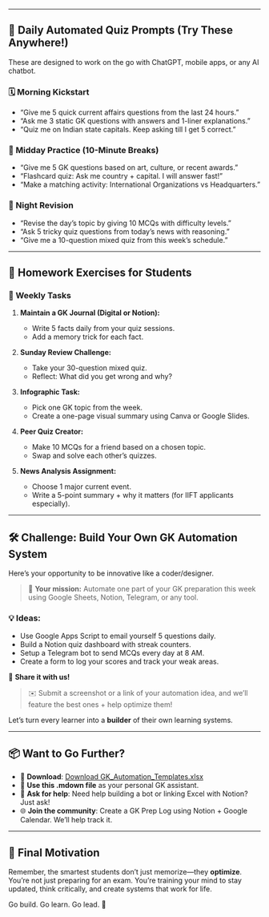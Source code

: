 

---

## 🚀 Daily Automated Quiz Prompts (Try These Anywhere!)

These are designed to work on the go with ChatGPT, mobile apps, or any AI chatbot.

### 🗓️ Morning Kickstart
- “Give me 5 quick current affairs questions from the last 24 hours.”
- “Ask me 3 static GK questions with answers and 1-liner explanations.”
- “Quiz me on Indian state capitals. Keep asking till I get 5 correct.”

### 🧠 Midday Practice (10-Minute Breaks)
- “Give me 5 GK questions based on art, culture, or recent awards.”
- “Flashcard quiz: Ask me country + capital. I will answer fast!”
- “Make a matching activity: International Organizations vs Headquarters.”

### 🌙 Night Revision
- “Revise the day’s topic by giving 10 MCQs with difficulty levels.”
- “Ask 5 tricky quiz questions from today’s news with reasoning.”
- “Give me a 10-question mixed quiz from this week’s schedule.”

---

## 📘 Homework Exercises for Students

### 📝 Weekly Tasks
1. **Maintain a GK Journal (Digital or Notion):**
   - Write 5 facts daily from your quiz sessions.
   - Add a memory trick for each fact.

2. **Sunday Review Challenge:**
   - Take your 30-question mixed quiz.
   - Reflect: What did you get wrong and why?

3. **Infographic Task:**
   - Pick one GK topic from the week.
   - Create a one-page visual summary using Canva or Google Slides.

4. **Peer Quiz Creator:**
   - Make 10 MCQs for a friend based on a chosen topic.
   - Swap and solve each other’s quizzes.

5. **News Analysis Assignment:**
   - Choose 1 major current event.
   - Write a 5-point summary + why it matters (for IIFT applicants especially).

---

## 🛠️ Challenge: Build Your Own GK Automation System

Here’s your opportunity to be innovative like a coder/designer.

> 🔄 **Your mission:** Automate one part of your GK preparation this week using Google Sheets, Notion, Telegram, or any tool.

### 💡 Ideas:
- Use Google Apps Script to email yourself 5 questions daily.
- Build a Notion quiz dashboard with streak counters.
- Setup a Telegram bot to send MCQs every day at 8 AM.
- Create a form to log your scores and track your weak areas.

📣 **Share it with us!**
> ✉️ Submit a screenshot or a link of your automation idea, and we’ll feature the best ones + help optimize them!

Let’s turn every learner into a **builder** of their own learning systems.

---

## 📦 Want to Go Further?

- 🔗 **Download**: [Download GK_Automation_Templates.xlsx](./GK_Automation_Templates.xlsx)
- 📘 **Use this .mdown file** as your personal GK assistant.
- 💬 **Ask for help**: Need help building a bot or linking Excel with Notion? Just ask!
- 🌐 **Join the community**: Create a GK Prep Log using Notion + Google Calendar. We’ll help track it.

---

## 🌟 Final Motivation

Remember, the smartest students don’t just memorize—they **optimize**. You’re not just preparing for an exam. You’re training your mind to stay updated, think critically, and create systems that work for life.

Go build. Go learn. Go lead. 💪

